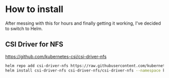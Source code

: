 # How to install

After messing with this for hours and finally getting it working, I've decided to switch to Helm.

## CSI Driver for NFS

<https://github.com/kubernetes-csi/csi-driver-nfs>

``` bash
helm repo add csi-driver-nfs https://raw.githubusercontent.com/kubernetes-csi/csi-driver-nfs/master/charts
helm install csi-driver-nfs csi-driver-nfs/csi-driver-nfs --namespace kube-system --version v4.2.0
```
